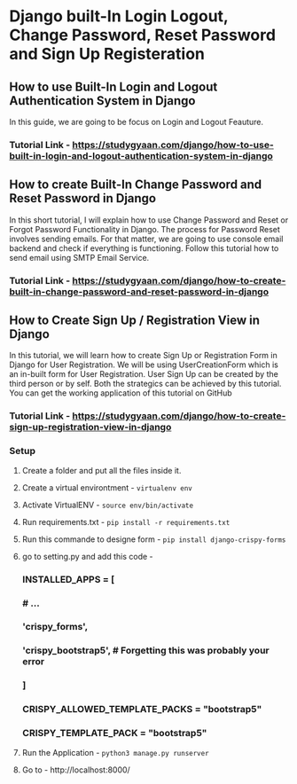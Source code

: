 # Django built-In Login Logout, Change Password, Reset Password and Sign Up Registeration

## How to use Built-In Login and Logout Authentication System in Django
In this guide, we are going to be focus on Login and Logout Feauture.

### Tutorial Link - https://studygyaan.com/django/how-to-use-built-in-login-and-logout-authentication-system-in-django

## How to create Built-In Change Password and Reset Password in Django
In this short tutorial, I will explain how to use Change Password and Reset or Forgot Password Functionality in Django. The process for Password Reset involves sending emails. For that matter, we are going to use console email backend and check if everything is functioning. Follow this tutorial how to send email using SMTP Email Service.

### Tutorial Link - https://studygyaan.com/django/how-to-create-built-in-change-password-and-reset-password-in-django

## How to Create Sign Up / Registration View in Django
In this tutorial, we will learn how to create Sign Up or Registration Form in Django for User Registration. We will be using UserCreationForm which is an in-built form for User Registration. User Sign Up can be created by the third person or by self. Both the strategics can be achieved by this tutorial. You can get the working application of this tutorial on GitHub

### Tutorial Link - https://studygyaan.com/django/how-to-create-sign-up-registration-view-in-django

### Setup
1. Create a folder and put all the files inside it.
2. Create a virtual environtment - `virtualenv env`
3. Activate VirtualENV - `source env/bin/activate`
4. Run requirements.txt - `pip install -r requirements.txt`
5. Run this commande to designe form - `pip install django-crispy-forms`
5. go to setting.py and add this code - 
    ###    INSTALLED_APPS = [
    ###        # ...
    ###        'crispy_forms',
    ###        'crispy_bootstrap5',  # Forgetting this was probably your error
    ###    ]
    
    ###    CRISPY_ALLOWED_TEMPLATE_PACKS = "bootstrap5"
    ###    CRISPY_TEMPLATE_PACK = "bootstrap5"
    
5. Run the Application - `python3 manage.py runserver`
6. Go to - http://localhost:8000/
